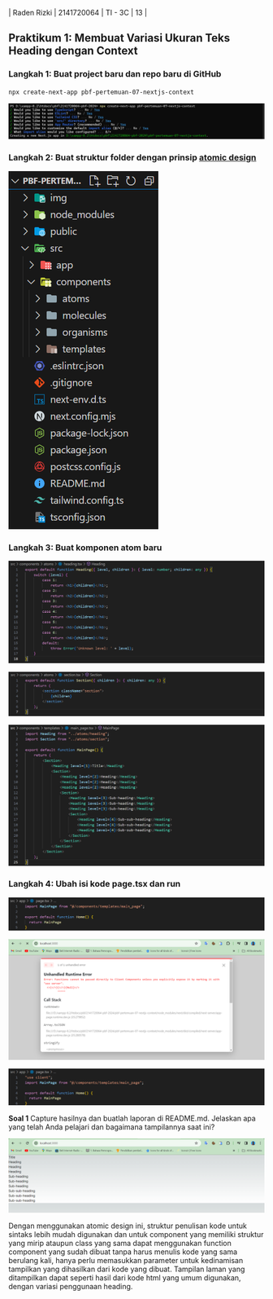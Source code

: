 | Raden Rizki | 2141720064 | TI - 3C | 13 |

## Praktikum 1: Membuat Variasi Ukuran Teks Heading dengan Context

### Langkah 1: Buat project baru dan repo baru di GitHub

```bash
npx create-next-app pbf-pertemuan-07-nextjs-context
```

![gambar-praktikum](../pbf-pertemuan-07-nextjs-context/img/praktikum_1_langkah_1.png)

### Langkah 2: Buat struktur folder dengan prinsip [atomic design](https://bradfrost.com/blog/post/atomic-web-design/)

![gambar-praktikum](../pbf-pertemuan-07-nextjs-context/img/praktikum_1_langkah_2.png)

### Langkah 3: Buat komponen atom baru

![gambar-praktikum](../pbf-pertemuan-07-nextjs-context/img/praktikum_1_langkah_3_1.png)

![gambar-praktikum](../pbf-pertemuan-07-nextjs-context/img/praktikum_1_langkah_3_2.png)

![gambar-praktikum](../pbf-pertemuan-07-nextjs-context/img/praktikum_1_langkah_3_3.png)

### Langkah 4: Ubah isi kode page.tsx dan run

![gambar-praktikum](../pbf-pertemuan-07-nextjs-context/img/praktikum_1_langkah_4_1.png)

![gambar-praktikum](../pbf-pertemuan-07-nextjs-context/img/praktikum_1_langkah_4_error_1.png)

![gambar-praktikum](../pbf-pertemuan-07-nextjs-context/img/praktikum_1_langkah_4_error_1_solved.png)

**Soal 1**
Capture hasilnya dan buatlah laporan di README.md. Jelaskan apa yang telah Anda pelajari dan bagaimana tampilannya saat ini?

![gambar-praktikum](../pbf-pertemuan-07-nextjs-context/img/praktikum_1_langkah_4_2.png)

Dengan menggunakan atomic design ini, struktur penulisan kode untuk sintaks lebih mudah digunakan dan untuk component yang memiliki struktur yang mirip ataupun class yang sama dapat menggunakan function component yang sudah dibuat tanpa harus menulis kode yang sama berulang kali, hanya perlu memasukkan parameter untuk kedinamisan tampilkan yang dihasilkan dari kode yang dibuat. Tampilan laman yang ditampilkan dapat seperti hasil dari kode html yang umum digunakan, dengan variasi penggunaan heading.
